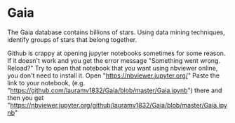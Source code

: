 # Gaia
The Gaia database contains billions of stars. Using data mining techniques, identify groups of stars that belong together.

Github is crappy at opening jupyter notebooks sometimes for some reason.
If it doesn't work and you get the error message "Something went wrong. Reload?"
Try to open that notebook that you want using nbviewer online, you don't need to install it.
Open "https://nbviewer.jupyter.org/"
Paste the link to your notebook, (e.g. "https://github.com/lauramv1832/Gaia/blob/master/Gaia.ipynb") there 
and then you get "https://nbviewer.jupyter.org/github/lauramv1832/Gaia/blob/master/Gaia.ipynb"
